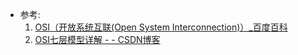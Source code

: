 * 参考:
  1. [OSI（开放系统互联(Open System Interconnection)）_百度百科 ](https://baike.baidu.com/item/OSI/5520?fr=aladdin)
  2. [OSI七层模型详解 - - CSDN博客 ](http://blog.csdn.net/yaopeng_2005/article/details/7064869)
